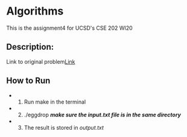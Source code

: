 # Algorithms
This is the assignment4 for UCSD's CSE 202 WI20

## Description:
Link to original problem[Link](https://cseweb.ucsd.edu/~rajaiswal/Winter2020/cse202/Homework/prog-04.pdf)

## How to Run
* 1.  Run make in the terminal 
* 2. ./eggdrop ***make sure the input.txt file is in the same directory***
* 3. The result is stored in *output.txt*
